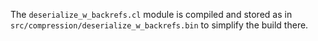 The `deserialize_w_backrefs.cl` module is compiled and stored as in `src/compression/deserialize_w_backrefs.bin` to simplify the build there.
